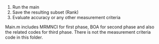 
1. Run the main
2. Save the resulting subset (Rank)
3. Evaluate accuracy or any other measurement criteria

Main.m includes MRMNCI for first phase, BOA for second phase and also the related codes for third phase.
There is not the measurement criteria code in this folder.
